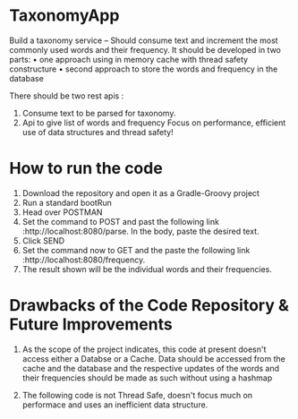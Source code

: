# TaxonomyApp

Build a taxonomy service – Should consume text and increment the most commonly used words and their frequency.
It should be developed in two parts:
  •	one approach using in memory cache with thread safety constructure
  •	second approach to store the words and frequency in the database
  
There should be two rest apis :
  1.	Consume text to be parsed for taxonomy. 
  2.	Api to give list of words and frequency
Focus on performance, efficient use of data structures and thread safety!

# How to run the code

1. Download the repository and open it as a Gradle-Groovy project
2. Run a standard bootRun
3. Head over POSTMAN
4. Set the command to POST and past the following link :http://localhost:8080/parse. In the body, paste the desired text.
5. Click SEND
6. Set the command now to GET and the paste the following link :http://localhost:8080/frequency.
7. The result shown will be the individual words and their frequencies.


# Drawbacks of the Code Repository & Future Improvements

1. As the scope of the project indicates, this code at present doesn't access either a Databse or a Cache. Data should be
   accessed from the cache and the database and the respective updates of the words and their frequencies should be made as such
   without using a hashmap

2. The following code is not Thread Safe, doesn't focus much on performace and uses an inefficient data structure.

   







